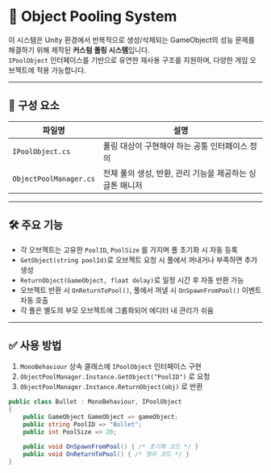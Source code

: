 # 🎯 Object Pooling System

이 시스템은 Unity 환경에서 반복적으로 생성/삭제되는 GameObject의 성능 문제를 해결하기 위해 제작된 **커스텀 풀링 시스템**입니다.  
`IPoolObject` 인터페이스를 기반으로 유연한 재사용 구조를 지원하며, 다양한 게임 오브젝트에 적용 가능합니다.

---

## 📌 구성 요소

| 파일명              | 설명 |
|--------------------|------|
| `IPoolObject.cs`   | 풀링 대상이 구현해야 하는 공통 인터페이스 정의 |
| `ObjectPoolManager.cs` | 전체 풀의 생성, 반환, 관리 기능을 제공하는 싱글톤 매니저 |

---

## 🛠️ 주요 기능

- 각 오브젝트는 고유한 `PoolID`, `PoolSize` 를 가지며 풀 초기화 시 자동 등록
- `GetObject(string poolId)`로 오브젝트 요청 시 풀에서 꺼내거나 부족하면 추가 생성
- `ReturnObject(GameObject, float delay)`로 일정 시간 후 자동 반환 가능
- 오브젝트 반환 시 `OnReturnToPool()`, 풀에서 꺼낼 시 `OnSpawnFromPool()` 이벤트 자동 호출
- 각 풀은 별도의 부모 오브젝트에 그룹화되어 에디터 내 관리가 쉬움

---

## ✅ 사용 방법

1. `MonoBehaviour` 상속 클래스에 `IPoolObject` 인터페이스 구현
2. `ObjectPoolManager.Instance.GetObject("PoolID")` 로 요청
3. `ObjectPoolManager.Instance.ReturnObject(obj)` 로 반환

```csharp
public class Bullet : MonoBehaviour, IPoolObject
{
    public GameObject GameObject => gameObject;
    public string PoolID => "Bullet";
    public int PoolSize => 20;

    public void OnSpawnFromPool() { /* 초기화 코드 */ }
    public void OnReturnToPool() { /* 정리 코드 */ }
}
